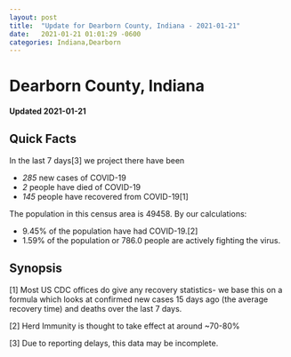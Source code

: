 ```yaml
---
layout: post
title:  "Update for Dearborn County, Indiana - 2021-01-21"
date:   2021-01-21 01:01:29 -0600
categories: Indiana,Dearborn
---
```


# Dearborn County, Indiana
#### Updated 2021-01-21

## Quick Facts

In the last 7 days[3] we project there have been
- *285* new cases of COVID-19
- *2* people have died of COVID-19
- *145* people have recovered from COVID-19[1]

The population in this census area is 49458. By our calculations:
- 9.45% of the population have had COVID-19.[2]
- 1.59% of the population or 786.0 people are actively fighting the virus.

## Synopsis




[1] Most US CDC offices do give any recovery statistics- we base this on a formula which looks at confirmed new cases
15 days ago (the average recovery time) and deaths over the last 7 days.

[2] Herd Immunity is thought to take effect at around ~70-80%

[3] Due to reporting delays, this data may be incomplete.
 
    